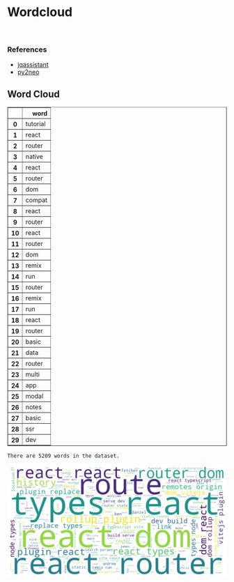 # Wordcloud
<br>  

### References
- [jqassistant](https://jqassistant.org)
- [py2neo](https://py2neo.org/2021.1/)





## Word Cloud




<div>
<table border="1" class="dataframe">
  <thead>
    <tr style="text-align: right;">
      <th></th>
      <th>word</th>
    </tr>
  </thead>
  <tbody>
    <tr>
      <th>0</th>
      <td>tutorial</td>
    </tr>
    <tr>
      <th>1</th>
      <td>react</td>
    </tr>
    <tr>
      <th>2</th>
      <td>router</td>
    </tr>
    <tr>
      <th>3</th>
      <td>native</td>
    </tr>
    <tr>
      <th>4</th>
      <td>react</td>
    </tr>
    <tr>
      <th>5</th>
      <td>router</td>
    </tr>
    <tr>
      <th>6</th>
      <td>dom</td>
    </tr>
    <tr>
      <th>7</th>
      <td>compat</td>
    </tr>
    <tr>
      <th>8</th>
      <td>react</td>
    </tr>
    <tr>
      <th>9</th>
      <td>router</td>
    </tr>
    <tr>
      <th>10</th>
      <td>react</td>
    </tr>
    <tr>
      <th>11</th>
      <td>router</td>
    </tr>
    <tr>
      <th>12</th>
      <td>dom</td>
    </tr>
    <tr>
      <th>13</th>
      <td>remix</td>
    </tr>
    <tr>
      <th>14</th>
      <td>run</td>
    </tr>
    <tr>
      <th>15</th>
      <td>router</td>
    </tr>
    <tr>
      <th>16</th>
      <td>remix</td>
    </tr>
    <tr>
      <th>17</th>
      <td>run</td>
    </tr>
    <tr>
      <th>18</th>
      <td>react</td>
    </tr>
    <tr>
      <th>19</th>
      <td>router</td>
    </tr>
    <tr>
      <th>20</th>
      <td>basic</td>
    </tr>
    <tr>
      <th>21</th>
      <td>data</td>
    </tr>
    <tr>
      <th>22</th>
      <td>router</td>
    </tr>
    <tr>
      <th>23</th>
      <td>multi</td>
    </tr>
    <tr>
      <th>24</th>
      <td>app</td>
    </tr>
    <tr>
      <th>25</th>
      <td>modal</td>
    </tr>
    <tr>
      <th>26</th>
      <td>notes</td>
    </tr>
    <tr>
      <th>27</th>
      <td>basic</td>
    </tr>
    <tr>
      <th>28</th>
      <td>ssr</td>
    </tr>
    <tr>
      <th>29</th>
      <td>dev</td>
    </tr>
  </tbody>
</table>
</div>



    There are 5209 words in the dataset.



    
![png](Wordcloud_files/Wordcloud_10_1.png)
    

